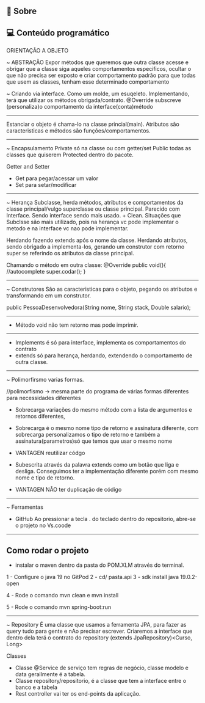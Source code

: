 ## 🔖 Sobre


## 💻 Conteúdo programático

ORIENTAÇÃO A OBJETO

 ~ ABSTRAÇÃO
 Expor métodos que queremos que outra classe acesse e obrigar que a classe siga aqueles comportamentos especificos, ocultar o que não precisa ser exposto e criar comportamento padrão para que todas que usem as classes, tenham esse determinado comportamento 

 ~ Criando via interface. Como um molde, um esuqeleto.
Implementando, terá que utilizar os métodos obrigada/contrato. 
@Override subscreve (personaliza)o comportamento da interface(conta)método
_____________________________________________________
Estanciar o objeto é chama-lo na classe princial(main).
Atributos são caracteristicas e métodos são funções/comportamentos.
_____________________________________________________
~ Encapsulamento 
Private só na classe ou com getter/set
Public todas as classes que quiserem
Protected dentro do pacote.

Getter and Setter
- Get para pegar/acessar um valor
- Set para setar/modificar
______________________________________________________
~ Herança
Subclasse, herda métodos, atributos e comportamentos da classe principal/vulgo superclasse ou classe principal.
Parecido com Interface. Sendo interface sendo mais usado. + Clean. Situações que Subclsse são mais utilizado, pois na herança vc pode implementar o metodo e na interface vc nao pode implementar.

Herdando fazendo extends após o nome da classe. Herdando atributos, sendo obrigado a implementa-los, gerando um construtor com retorno super se referindo os atributos da classe principal.

Chamando o método em outra classe: 
@Override
public void(){          //autocomplete
    super.codar();
}
______________________________________________________
~ Construtores
São as caracteristicas para o objeto, pegando os atributos e transformando em um construtor.

public PessoaDesenvolvedora(String nome, String stack, Double salario);
______________________________________________________
 - Método void não tem retorno mas pode imprimir.
 ____________________________________________________


- Implements é só para interface, implementa os comportamentos do contrato
- extends só para herança, herdando, extendendo o comportamento de outra classe.
_____________________________________________________
~ Polimorfirsmo varias formas.

//polimorfismo -> mesma parte do programa de várias formas diferentes para necessidades diferentes
- Sobrecarga  variações do mesmo método com a lista de argumentos e retornos diferentes,
- Sobrecarga é o mesmo nome tipo de retorno e assinatura diferente, com sobrecarga personalizamos o tipo de retorno e também a assinatura(parametros)só que temos que usar o mesmo nome
- VANTAGEN reutilizar códgo

- Subescrita através da palavra extends
 como um botão que liga e desliga.
 Conseguimos ter a implementação diferente porém com  mesmo nome e tipo de retorno.
 - VANTAGEN NÃO ter duplicação de código
 ____________________________________________________

 ~ Ferramentas
 - GitHub
 Ao pressionar a tecla . do teclado dentro do repositorio, abre-se o projeto no Vs.coode
 ____________________________________________________

 ## Como rodar o projeto

 - instalar o maven dentro da pasta do POM.XLM através do terminal.

1 - Configure o java 19 no GitPod
2 - cd/ pasta.api
3 - sdk install java 19.0.2-open

4 - Rode o comando mvn clean e mvn install

5 - Rode o comando mvn spring-boot:run
________________________________________________

~ Repository
É uma classe que usamos a ferramenta JPA, para fazer as query tudo para gente e nAo precisar escrever.
Criaremos a interface que dentro dela terá o contrato do repository (extends JpaRepository)<Curso, Long>

Classes
- Classe @Service de serviço tem regras de negócio, classe modelo e data gerallmente é a tabela.
- Classe repository/repositorio, é a classe que tem a interface entre o banco e a tabela
- Rest controller vai ter os end-points da aplicação.

